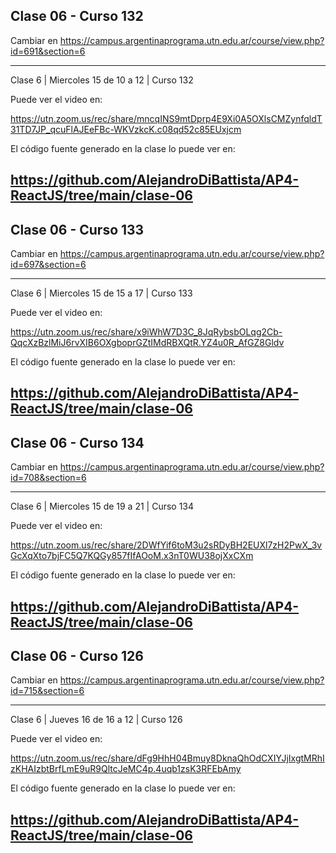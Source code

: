 ## Clase 06 - Curso 132

  Cambiar en https://campus.argentinaprograma.utn.edu.ar/course/view.php?id=691&section=6

---
Clase 6 | Miercoles 15 de 10 a 12 | Curso 132

Puede ver el video en:

https://utn.zoom.us/rec/share/mncqINS9mtDprp4E9Xi0A5OXlsCMZynfqldT31TD7JP_qcuFlAJEeFBc-WKVzkcK.c08qd52c85EUxjcm

El código fuente generado en la clase lo puede ver en: 

https://github.com/AlejandroDiBattista/AP4-ReactJS/tree/main/clase-06
---

## Clase 06 - Curso 133

  Cambiar en https://campus.argentinaprograma.utn.edu.ar/course/view.php?id=697&section=6

---
Clase 6 | Miercoles 15 de 15 a 17 | Curso 133

Puede ver el video en:

https://utn.zoom.us/rec/share/x9iWhW7D3C_8JqRybsbOLqg2Cb-QqcXzBzlMiJ6rvXIB6OXgboprGZtIMdRBXQtR.YZ4u0R_AfGZ8Gldv

El código fuente generado en la clase lo puede ver en: 

https://github.com/AlejandroDiBattista/AP4-ReactJS/tree/main/clase-06
---

## Clase 06 - Curso 134

  Cambiar en https://campus.argentinaprograma.utn.edu.ar/course/view.php?id=708&section=6

---
Clase 6 | Miercoles 15 de 19 a 21 | Curso 134

Puede ver el video en:

https://utn.zoom.us/rec/share/2DWfYif6toM3u2sRDyBH2EUXl7zH2PwX_3vGcXqXto7bjFC5Q7KQGy857fIfAOoM.x3nT0WU38ojXxCXm

El código fuente generado en la clase lo puede ver en: 

https://github.com/AlejandroDiBattista/AP4-ReactJS/tree/main/clase-06
---

## Clase 06 - Curso 126

  Cambiar en https://campus.argentinaprograma.utn.edu.ar/course/view.php?id=715&section=6

---
Clase 6 | Jueves 16 de 16 a 12 | Curso 126

Puede ver el video en:

https://utn.zoom.us/rec/share/dFg9HhH04Bmuy8DknaQhOdCXIYJjIxgtMRhIzKHAIzbtBrfLmE9uR9QltcJeMC4p.4uqb1zsK3RFEbAmy

El código fuente generado en la clase lo puede ver en: 

https://github.com/AlejandroDiBattista/AP4-ReactJS/tree/main/clase-06
---

